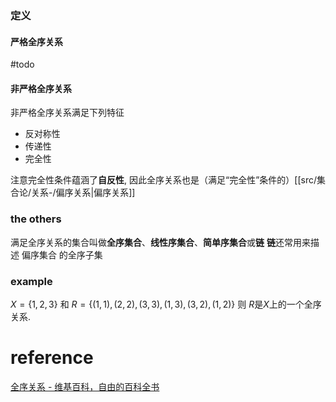 
### 定义
#### 严格全序关系
#todo
#### 非严格全序关系
非严格全序关系满足下列特征
-   反对称性
-   传递性
-   完全性

注意完全性条件蕴涵了**自反性**, 因此全序关系也是（满足“完全性”条件的）[[src/集合论/关系-/偏序关系|偏序关系]]

### the others
满足全序关系的集合叫做**全序集合**、**线性序集合**、**简单序集合**或**链**
	**链**还常用来描述 偏序集合 的全序子集

### example
$X= \{1,2,3\}$ 和 $R= \{(1,1),(2,2),(3,3),(1,3),(3,2),(1,2)\}$
则 $R$是$X$上的一个全序关系.

# reference
[全序关系 - 维基百科，自由的百科全书](https://zh.wikipedia.org/wiki/%E5%85%A8%E5%BA%8F%E5%85%B3%E7%B3%BB)
